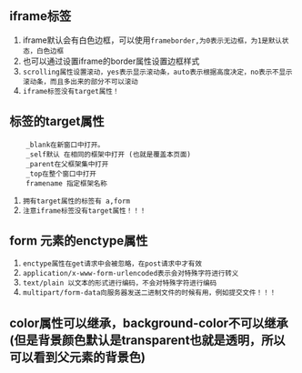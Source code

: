 ## iframe标签
1. iframe默认会有白色边框，可以使用`frameborder,为0表示无边框，为1是默认状态，白色边框`
2. 也可以通过设置iframe的border属性设置边框样式
3. `scrolling属性设置滚动，yes表示显示滚动条，auto表示根据高度决定，no表示不显示滚动条，而且多出来的部分不可以滚动`
4. `iframe标签没有target属性！`

## 标签的target属性
```
	_blank在新窗口中打开。
	_self默认 在相同的框架中打开 (也就是覆盖本页面)
	_parent在父框架集中打开
	_top在整个窗口中打开
	framename 指定框架名称
```
1. `拥有target属性的标签有 a,form`
2. `注意iframe标签没有target属性！！！`

## form 元素的enctype属性
1. `enctype属性在get请求中会被忽略，在post请求中才有效`
2. `application/x-www-form-urlencoded表示会对特殊字符进行转义`
3. `text/plain 以文本的形式进行编码，不会对特殊字符进行编码`
4. `multipart/form-data向服务器发送二进制文件的时候有用，例如提交文件！！！`

## color属性可以继承，background-color不可以继承(但是背景颜色默认是transparent也就是透明，所以可以看到父元素的背景色)
